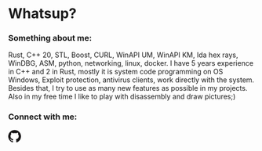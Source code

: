 # Whatsup?

### Something about me:

Rust, С++ 20, STL, Boost, CURL, WinAPI UM, WinAPI KM, Ida hex rays, WinDBG, ASM, python, networking, linux, docker.
I have 5 years experience in C++ and 2 in Rust, mostly it is system code programming on OS Windows, Exploit protection, antivirus clients, work directly with the system.
Besides that, I try to use as many new features as possible in my projects.
Also in my free time I like to play with disassembly and draw pictures;)

### Connect with me:

[<img align="left" alt="GitHub" width="26px" src="https://raw.githubusercontent.com/github/explore/78df643247d429f6cc873026c0622819ad797942/topics/github/github.png" />][partisaner]

[partisaner]: https://github.com/Partisaner
